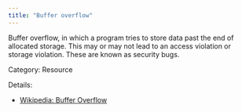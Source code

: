 ```yaml
---
title: "Buffer overflow"
---
```


Buffer overflow, in which a program tries to store data past the end of
allocated storage. This may or may not lead to an access violation or storage
violation. These are known as security bugs.

Category: Resource

Details: 

* [Wikipedia: Buffer Overflow](https://en.wikipedia.org/wiki/Buffer_overflow)
